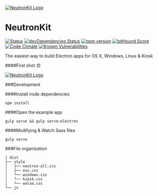 [![NeutronKit Logo](http://neutronkit.com/img/neutronkit-logo.svg)](http://neutronkit.com)
# NeutronKit
[![Status](https://img.shields.io/travis/neutronkit/neutron/master.svg?style=flat)](https://travis-ci.org/neutronkit/neutron) 
[![devDependencies Status](https://david-dm.org/neutronkit/neutron/dev-status.svg)](https://david-dm.org/neutronkit/neutron?type=dev)
[![npm version](https://img.shields.io/npm/v/neutronkit.svg?style=flat)](https://www.npmjs.com/package/neutronkit) 
[![bitHound Score](https://www.bithound.io/github/neutronkit/neutron/badges/score.svg)](https://www.bithound.io/github/neutronkit/neutron) 
[![Code Climate](https://codeclimate.com/github/neutronkit/neutron/badges/gpa.svg)](https://codeclimate.com/github/neutronkit/neutron) [![Known Vulnerabilities](https://snyk.io/test/npm/neutronkit/badge.svg)](https://snyk.io/test/npm/neutronkit)


The easiest way to build Electron apps for OS X, Windows, Linux & Kiosk

####First shot :heart_eyes:

[![NeutronKit Logo](http://neutronkit.com/img/screenshot-1.png)](http://neutronkit.com)

###Development

####Install node dependencies

```
npm install
```

####Open the example app

```
gulp serve && gulp serve:electron
```

####Modifying & Watch Sass files

```
gulp serve
```


###File organization
```
│ dist
├── style                    
│   ├── neutron-all.css          
│   ├── osx.css
│   └── windows.css
│   └── kiosk.css
│   └── walaa.css
└── js
```
